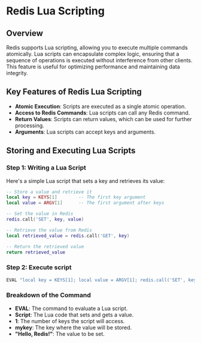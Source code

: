 # Redis Lua Scripting

## Overview

Redis supports Lua scripting, allowing you to execute multiple commands atomically. Lua scripts can encapsulate complex logic, ensuring that a sequence of operations is executed without interference from other clients. This feature is useful for optimizing performance and maintaining data integrity.

## Key Features of Redis Lua Scripting

- **Atomic Execution**: Scripts are executed as a single atomic operation.
- **Access to Redis Commands**: Lua scripts can call any Redis command.
- **Return Values**: Scripts can return values, which can be used for further processing.
- **Arguments**: Lua scripts can accept keys and arguments.

## Storing and Executing Lua Scripts

### Step 1: Writing a Lua Script

Here's a simple Lua script that sets a key and retrieves its value:

```lua
-- Store a value and retrieve it
local key = KEYS[1]        -- The first key argument
local value = ARGV[1]      -- The first argument after keys

-- Set the value in Redis
redis.call('SET', key, value)

-- Retrieve the value from Redis
local retrieved_value = redis.call('GET', key)

-- Return the retrieved value
return retrieved_value
```

### Step 2: Execute script

```bash
EVAL "local key = KEYS[1]; local value = ARGV[1]; redis.call('SET', key, value); return redis.call('GET', key);" 1 mykey "Hello, Redis!"
```

### Breakdown of the Command
- **EVAL**: The command to evaluate a Lua script.
- **Script**: The Lua code that sets and gets a value.
- **1**: The number of keys the script will access.
- **mykey**: The key where the value will be stored.
- **"Hello, Redis!"**: The value to be set.

